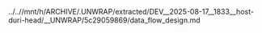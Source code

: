 ../..//mnt/h/ARCHIVE/.UNWRAP/extracted/DEV__2025-08-17__1833__host-duri-head/__UNWRAP/5c29059869/data_flow_design.md